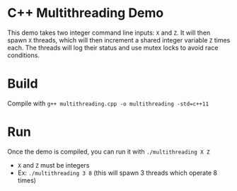 # C++ Multithreading Demo
This demo takes two integer command line inputs: `X` and `Z`. It will then spawn `X` threads, which will then increment a shared integer variable `Z` times each. The threads will log their status and use mutex locks to avoid race conditions.

# Build
Compile with `g++ multithreading.cpp -o multithreading -std=c++11`

# Run
Once the demo is compiled, you can run it with `./multithreading X Z`
- `X` and `Z` must be integers
- Ex: `./multithreading 3 8` (this will spawn 3 threads which operate 8 times)
